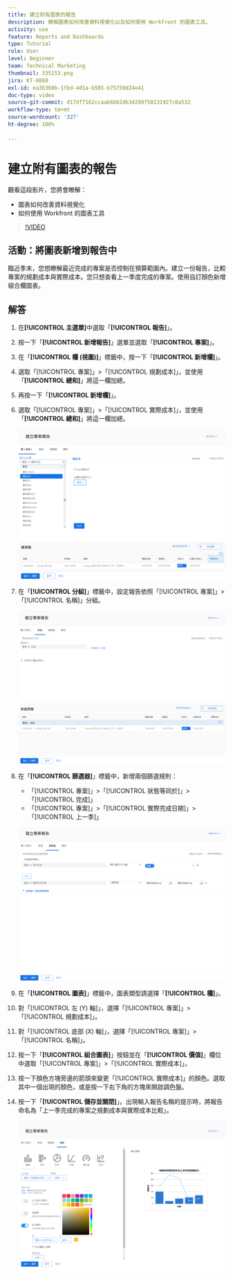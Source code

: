 ```yaml
---
title: 建立附有圖表的報告
description: 瞭解圖表如何改善資料視覺化以及如何使用 Workfront 的圖表工具。
activity: use
feature: Reports and Dashboards
type: Tutorial
role: User
level: Beginner
team: Technical Marketing
thumbnail: 335153.png
jira: KT-8860
exl-id: ea3b360b-1fbd-4d1a-b505-b75759d24e41
doc-type: video
source-git-commit: d17df7162ccaab6b62db34209f50131927c0a532
workflow-type: tm+mt
source-wordcount: '327'
ht-degree: 100%

---
```


# 建立附有圖表的報告

觀看這段影片，您將會瞭解：

* 圖表如何改善資料視覺化
* 如何使用 Workfront 的圖表工具

>[!VIDEO](https://video.tv.adobe.com/v/335155/?quality=12&learn=on&enablevpops)

## 活動：將圖表新增到報告中

臨近季末，您想瞭解最近完成的專案是否控制在預算範圍內。建立一份報告，比較專案的規劃成本與實際成本。您只想查看上一季度完成的專案。使用自訂顏色新增組合欄圖表。

## 解答

1. 在&#x200B;**[!UICONTROL 主選單]**&#x200B;中選取「**[!UICONTROL 報告]**」。
1. 按一下「**[!UICONTROL 新增報告]**」選單並選取「**[!UICONTROL 專案]**」。
1. 在「**[!UICONTROL 欄 (視圖)]**」標籤中，按一下「**[!UICONTROL 新增欄]**」。
1. 選取「[!UICONTROL 專案]」>「[!UICONTROL 規劃成本]」，並使用「**[!UICONTROL 總和]**」將這一欄加總。
1. 再按一下「**[!UICONTROL 新增欄]**」。
1. 選取「[!UICONTROL 專案]」>「[!UICONTROL 實際成本]」，並使用「**[!UICONTROL 總和]**」將這一欄加總。

   ![影像顯示在報告中新增欄的畫面](assets/chart-report-columns.png)

1. 在「**[!UICONTROL 分組]**」標籤中，設定報告依照「[!UICONTROL 專案]」>「[!UICONTROL 名稱]」分組。

   ![影像顯示在報告中新增分組的畫面](assets/chart-report-groupings.png)

1. 在「**[!UICONTROL 篩選器]**」標籤中，新增兩個篩選規則：

   * 「[!UICONTROL 專案]」>「[!UICONTROL 狀態等同於]」>「[!UICONTROL 完成]」
   * 「[!UICONTROL 專案]」>「[!UICONTROL 實際完成日期]」>「[!UICONTROL 上一季]」

   ![影像顯示在報告中新增篩選器的畫面](assets/chart-report-filters.png)

1. 在「**[!UICONTROL 圖表]**」標籤中，圖表類型請選擇「**[!UICONTROL 欄]**」。
1. 對「[!UICONTROL 左 (Y) 軸]」，選擇「[!UICONTROL 專案]」>「[!UICONTROL 規劃成本]」。
1. 對「[!UICONTROL 底部 (X) 軸]」，選擇「[!UICONTROL 專案]」>「[!UICONTROL 名稱]」。
1. 按一下「**[!UICONTROL 組合圖表]**」按鈕並在「**[!UICONTROL 價值]**」欄位中選取「[!UICONTROL 專案]」>「[!UICONTROL 實際成本]」。
1. 按一下顏色方塊旁邊的箭頭來變更「[!UICONTROL 實際成本]」的顏色。選取其中一個出現的顏色，或是按一下右下角的方塊來開啟調色盤。
1. 按一下「**[!UICONTROL 儲存並關閉]**」。出現輸入報告名稱的提示時，將報告命名為「上一季完成的專案之規劃成本與實際成本比較」。

   ![影像顯示在報告中新增圖表的畫面](assets/chart-report-chart.png)
